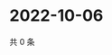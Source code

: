 # 2022-10-06

共 0 条

<!-- BEGIN WEIBO -->
<!-- 最后更新时间 Thu Oct 06 2022 17:25:39 GMT+0800 (China Standard Time) -->

<!-- END WEIBO -->
